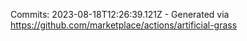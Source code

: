 Commits: 2023-08-18T12:26:39.121Z - Generated via https://github.com/marketplace/actions/artificial-grass
<br>
